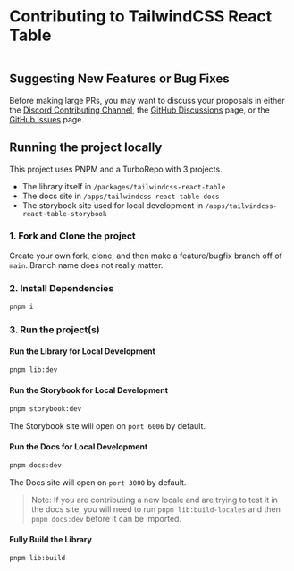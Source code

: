 # Contributing to TailwindCSS React Table

<a href="http://makeapullrequest.com" target="_blank">
  <img alt="" src="https://img.shields.io/badge/PRs-welcome-brightgreen.svg?style=flat-square" />
</a>

## Suggesting New Features or Bug Fixes

Before making large PRs, you may want to discuss your proposals in either the [Discord Contributing Channel](https://discord.gg/5wqyRx6fnm), the [GitHub Discussions](https://github.com/jonatasge/tailwindcss-react-table/discussions) page, or the [GitHub Issues](https://github.com/jonatasge/tailwindcss-react-table/issues) page.

## Running the project locally

This project uses PNPM and a TurboRepo with 3 projects.

- The library itself in `/packages/tailwindcss-react-table`
- The docs site in `/apps/tailwindcss-react-table-docs`
- The storybook site used for local development in `/apps/tailwindcss-react-table-storybook`

### 1. Fork and Clone the project

Create your own fork, clone, and then make a feature/bugfix branch off of `main`. Branch name does not really matter.

### 2. Install Dependencies

```bash
pnpm i
```

### 3. Run the project(s)

#### Run the Library for Local Development

```bash
pnpm lib:dev
```

#### Run the Storybook for Local Development

```bash
pnpm storybook:dev
```

The Storybook site will open on `port 6006` by default.

#### Run the Docs for Local Development

```bash
pnpm docs:dev
```

The Docs site will open on `port 3000` by default.

> Note: If you are contributing a new locale and are trying to test it in the docs site, you will need to run `pnpm lib:build-locales` and then `pnpm docs:dev` before it can be imported.

#### Fully Build the Library

```bash
pnpm lib:build
```